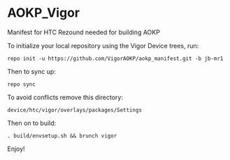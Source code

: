 AOKP_Vigor
==========

Manifest for HTC Rezound needed for building AOKP

To initialize your local repository using the Vigor Device trees, run:

    repo init -u https://github.com/VigorAOKP/aokp_manifest.git -b jb-mr1

Then to sync up:

    repo sync

To avoid conflicts remove this directory:

    device/htc/vigor/overlays/packages/Settings

Then on to build:

    . build/envsetup.sh && brunch vigor

Enjoy!
